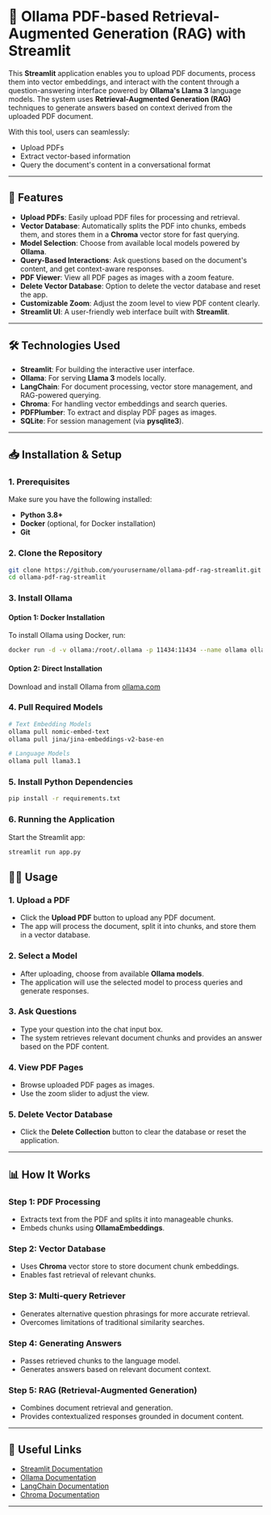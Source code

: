 # 🎈 Ollama PDF-based Retrieval-Augmented Generation (RAG) with Streamlit

This **Streamlit** application enables you to upload PDF documents, process them into vector embeddings, and interact with the content through a question-answering interface powered by **Ollama's Llama 3** language models. The system uses **Retrieval-Augmented Generation (RAG)** techniques to generate answers based on context derived from the uploaded PDF document.

With this tool, users can seamlessly:
- Upload PDFs
- Extract vector-based information
- Query the document's content in a conversational format

---

## 🚀 Features

- **Upload PDFs**: Easily upload PDF files for processing and retrieval.
- **Vector Database**: Automatically splits the PDF into chunks, embeds them, and stores them in a **Chroma** vector store for fast querying.
- **Model Selection**: Choose from available local models powered by **Ollama**.
- **Query-Based Interactions**: Ask questions based on the document's content, and get context-aware responses.
- **PDF Viewer**: View all PDF pages as images with a zoom feature.
- **Delete Vector Database**: Option to delete the vector database and reset the app.
- **Customizable Zoom**: Adjust the zoom level to view PDF content clearly.
- **Streamlit UI**: A user-friendly web interface built with **Streamlit**.

---

## 🛠️ Technologies Used

- **Streamlit**: For building the interactive user interface.
- **Ollama**: For serving **Llama 3** models locally.
- **LangChain**: For document processing, vector store management, and RAG-powered querying.
- **Chroma**: For handling vector embeddings and search queries.
- **PDFPlumber**: To extract and display PDF pages as images.
- **SQLite**: For session management (via **pysqlite3**).

---

## 📥 Installation & Setup

### 1. Prerequisites

Make sure you have the following installed:

- **Python 3.8+**
- **Docker** (optional, for Docker installation)
- **Git**

### 2. Clone the Repository

```bash
git clone https://github.com/yourusername/ollama-pdf-rag-streamlit.git
cd ollama-pdf-rag-streamlit
```

### 3. Install Ollama

#### Option 1: Docker Installation
To install Ollama using Docker, run:

```bash
docker run -d -v ollama:/root/.ollama -p 11434:11434 --name ollama ollama/ollama
```

#### Option 2: Direct Installation
Download and install Ollama from [ollama.com](https://ollama.com/)

### 4. Pull Required Models

```bash
# Text Embedding Models
ollama pull nomic-embed-text
ollama pull jina/jina-embeddings-v2-base-en

# Language Models
ollama pull llama3.1
```

### 5. Install Python Dependencies

```bash
pip install -r requirements.txt
```

### 6. Running the Application

Start the Streamlit app:

```bash
streamlit run app.py
```

## 🧑‍💻 Usage

### 1. Upload a PDF
- Click the **Upload PDF** button to upload any PDF document.
- The app will process the document, split it into chunks, and store them in a vector database.

### 2. Select a Model
- After uploading, choose from available **Ollama models**.
- The application will use the selected model to process queries and generate responses.

### 3. Ask Questions
- Type your question into the chat input box.
- The system retrieves relevant document chunks and provides an answer based on the PDF content.

### 4. View PDF Pages
- Browse uploaded PDF pages as images.
- Use the zoom slider to adjust the view.

### 5. Delete Vector Database
- Click the **Delete Collection** button to clear the database or reset the application.

---

## 📊 How It Works

### **Step 1: PDF Processing**
- Extracts text from the PDF and splits it into manageable chunks.
- Embeds chunks using **OllamaEmbeddings**.

### **Step 2: Vector Database**
- Uses **Chroma** vector store to store document chunk embeddings.
- Enables fast retrieval of relevant chunks.

### **Step 3: Multi-query Retriever**
- Generates alternative question phrasings for more accurate retrieval.
- Overcomes limitations of traditional similarity searches.

### **Step 4: Generating Answers**
- Passes retrieved chunks to the language model.
- Generates answers based on relevant document context.

### **Step 5: RAG (Retrieval-Augmented Generation)**
- Combines document retrieval and generation.
- Provides contextualized responses grounded in document content.

---

## 🔗 Useful Links

- [Streamlit Documentation](https://docs.streamlit.io/)
- [Ollama Documentation](https://ollama.com/docs)
- [LangChain Documentation](https://langchain.com/docs/)
- [Chroma Documentation](https://www.trychroma.com/docs)

---

